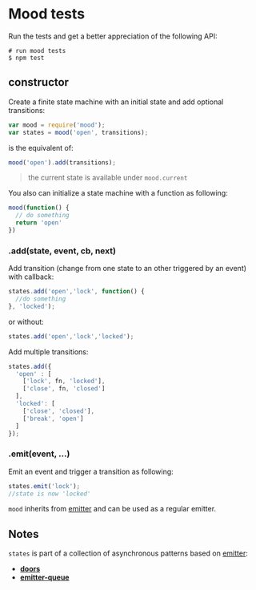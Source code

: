# Mood tests

Run the tests and get a better appreciation of the following API:

```shell
# run mood tests
$ npm test
```

## constructor

Create a finite state machine with an initial state and add optional transitions:

```js
var mood = require('mood');
var states = mood('open', transitions);
```

is the equivalent of:

```js
mood('open').add(transitions);
```

 > the current state is available under `mood.current`

You also can initialize a state machine with a function as following:

```js
mood(function() {
  // do something
  return 'open'
})
```

### .add(state, event, cb, next)

 Add transition (change from one state to an other triggered by an event) with callback:

```js
states.add('open','lock', function() {
  //do something
}, 'locked');
```
 or without:

```js
states.add('open','lock','locked');
```

 Add multiple transitions:

```js
states.add({
  'open' : [
    ['lock', fn, 'locked'],
    ['close', fn, 'closed']
  ],
  'locked': [
    ['close', 'closed'],
    ['break', 'open']
  ]
});
```

### .emit(event, ...)

  Emit an event and trigger a transition  as following:

```js
states.emit('lock');
//state is now 'locked'
```

  `mood` inherits from [emitter](http://github.com/component/emitter) and can be used as a regular emitter.

## Notes

`states` is part of a collection of asynchronous patterns based on [emitter](http://github.com/component/emitter):
  - **[doors](http://github.com/bredele/doors)**
  - **[emitter-queue](http://github.com/bredele/emitter-queue)**

